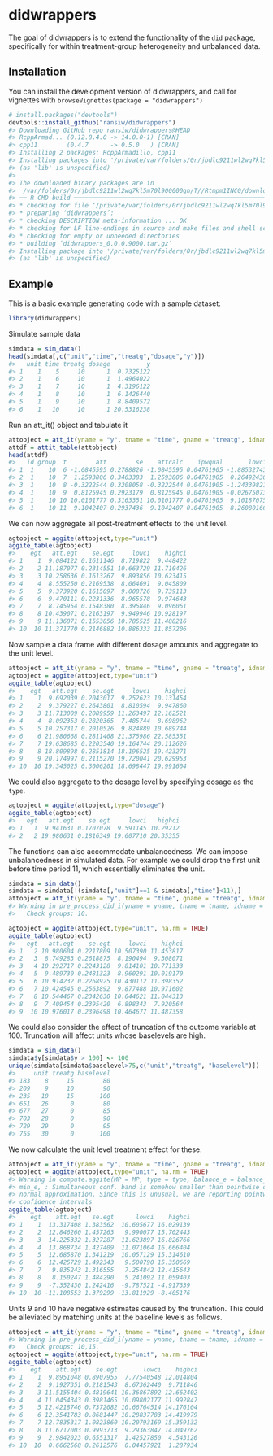 
<!-- README.md is generated from README.Rmd. Please edit that file -->

# didwrappers

<!-- badges: start -->
<!-- badges: end -->

The goal of didwrappers is to extend the functionality of the `did`
package, specifically for within treatment-group heterogeneity and
unbalanced data.

## Installation

You can install the development version of didwrappers, and call for
vignettes with `browseVignettes(package = "didwrappers")`

``` r
# install.packages("devtools")
devtools::install_github("ransiw/didwrappers")
#> Downloading GitHub repo ransiw/didwrappers@HEAD
#> RcppArmad... (0.12.8.4.0 -> 14.0.0-1) [CRAN]
#> cpp11        (0.4.7      -> 0.5.0   ) [CRAN]
#> Installing 2 packages: RcppArmadillo, cpp11
#> Installing packages into '/private/var/folders/0r/jbdlc9211wl2wq7kl5m70l900000gn/T/RtmpiBVQCY/temp_libpath47654f712b3'
#> (as 'lib' is unspecified)
#> 
#> The downloaded binary packages are in
#>  /var/folders/0r/jbdlc9211wl2wq7kl5m70l900000gn/T//Rtmpm1INC0/downloaded_packages
#> ── R CMD build ─────────────────────────────────────────────────────────────────
#> * checking for file ‘/private/var/folders/0r/jbdlc9211wl2wq7kl5m70l900000gn/T/Rtmpm1INC0/remotes3605660e0d29/ransiw-didwrappers-e4ba5aa/DESCRIPTION’ ... OK
#> * preparing ‘didwrappers’:
#> * checking DESCRIPTION meta-information ... OK
#> * checking for LF line-endings in source and make files and shell scripts
#> * checking for empty or unneeded directories
#> * building ‘didwrappers_0.0.0.9000.tar.gz’
#> Installing package into '/private/var/folders/0r/jbdlc9211wl2wq7kl5m70l900000gn/T/RtmpiBVQCY/temp_libpath47654f712b3'
#> (as 'lib' is unspecified)
```

## Example

This is a basic example generating code with a sample dataset:

``` r
library(didwrappers)
```

Simulate sample data

``` r
simdata = sim_data()
head(simdata[,c("unit","time","treatg","dosage","y")])
#>   unit time treatg dosage          y
#> 1    1    5     10      1  0.7325122
#> 2    1    6     10      1  1.4964022
#> 3    1    7     10      1  4.3196122
#> 4    1    8     10      1  6.1426440
#> 5    1    9     10      1  8.8409572
#> 6    1   10     10      1 20.5316238
```

Run an att_it() object and tabulate it

``` r
attobject = att_it(yname = "y", tname = "time", gname = "treatg", idname ="unit", data = simdata)
attdf = attit_table(attobject)
head(attdf)
#>   id group  t        att        se    attcalc    ipwqual       lowci     highci
#> 1  1    10  6 -1.0845595 0.2788826 -1.0845595 0.04761905 -1.88532743 -0.2837915
#> 2  1    10  7  1.2593806 0.3463383  1.2593806 0.04761905  0.26492430  2.2538370
#> 3  1    10  8 -0.3222544 0.3208058 -0.3222544 0.04761905 -1.24339821  0.5988893
#> 4  1    10  9  0.8125945 0.2923179  0.8125945 0.04761905 -0.02675073  1.6519398
#> 5  1    10 10 10.0101777 0.3163351 10.0101777 0.04761905  9.10187075 10.9184846
#> 6  1    10 11  9.1042407 0.2937436  9.1042407 0.04761905  8.26080166  9.9476798
```

We can now aggregate all post-treatment effects to the unit level.

``` r
agtobject = aggite(attobject,type="unit")
aggite_table(agtobject)
#>    egt   att.egt    se.egt     lowci    highci
#> 1    1  9.084122 0.1611146  8.719822  9.448422
#> 2    2 11.187077 0.2314551 10.663729 11.710426
#> 3    3 10.258636 0.1613267  9.893856 10.623415
#> 4    4  8.555250 0.2169538  8.064691  9.045809
#> 5    5  9.373920 0.1615097  9.008726  9.739113
#> 6    6  9.470111 0.2231336  8.965578  9.974643
#> 7    7  8.745954 0.1548380  8.395846  9.096061
#> 8    8 10.439071 0.2163197  9.949946 10.928197
#> 9    9 11.136871 0.1553856 10.785525 11.488216
#> 10  10 11.371770 0.2146882 10.886333 11.857206
```

Now sample a data frame with different dosage amounts and aggregate to
the unit level.

``` r
attobject = att_it(yname = "y", tname = "time", gname = "treatg", idname ="unit", cohortnames = "dosage", data = sim_data(dosage = rep(c(1,2),each=5)))
agtobject = aggite(attobject,type="unit")
aggite_table(agtobject)
#>    egt   att.egt    se.egt     lowci    highci
#> 1    1  9.692039 0.2043017  9.252623 10.131454
#> 2    2  9.379227 0.2643801  8.810594  9.947860
#> 3    3 11.713009 0.2089959 11.263497 12.162521
#> 4    4  8.092353 0.2820365  7.485744  8.698962
#> 5    5 10.257317 0.2010526  9.824889 10.689744
#> 6    6 21.980668 0.2811408 21.375986 22.585351
#> 7    7 19.638685 0.2203540 19.164744 20.112626
#> 8    8 18.809898 0.2851814 18.196525 19.423271
#> 9    9 20.174997 0.2115270 19.720041 20.629953
#> 10  10 19.345025 0.3006201 18.698447 19.991604
```

We could also aggregate to the dosage level by specifying dosage as the
`type`.

``` r
agtobject = aggite(attobject,type="dosage")
aggite_table(agtobject)
#>   egt   att.egt    se.egt     lowci   highci
#> 1   1  9.941631 0.1707078  9.591145 10.29212
#> 2   2 19.980631 0.1816349 19.607710 20.35355
```

The functions can also accommodate unbalancedness. We can impose
unbalancedness in simulated data. For example we could drop the first
unit before time period 11, which essentially eliminates the unit.

``` r
simdata = sim_data()
simdata = simdata[!(simdata[,"unit"]==1 & simdata[,"time"]<11),]
attobject = att_it(yname = "y", tname = "time", gname = "treatg", idname ="unit", panel = FALSE, data = simdata)
#> Warning in pre_process_did_i(yname = yname, tname = tname, idname = idname, : Be aware that there are some small groups in your dataset.
#>   Check groups: 10.
```

``` r
agtobject = aggite(attobject,type="unit", na.rm = TRUE)
aggite_table(agtobject)
#>   egt   att.egt    se.egt     lowci    highci
#> 1   2 10.980604 0.2217809 10.507390 11.453817
#> 2   3  8.749283 0.2618875  8.190494  9.308071
#> 3   4 10.292717 0.2243128  9.814101 10.771333
#> 4   5  9.489730 0.2481323  8.960291 10.019170
#> 5   6 10.914232 0.2268925 10.430112 11.398352
#> 6   7 10.424545 0.2563892  9.877488 10.971602
#> 7   8 10.544467 0.2342630 10.044621 11.044313
#> 8   9  7.409454 0.2395420  6.898343  7.920564
#> 9  10 10.976017 0.2396498 10.464677 11.487358
```

We could also consider the effect of truncation of the outcome variable
at 100. Truncation will affect units whose baselevels are high.

``` r
simdata = sim_data()
simdata$y[simdata$y > 100] <- 100
unique(simdata[simdata$baselevel>75,c("unit","treatg", "baselevel")])
#>     unit treatg baselevel
#> 183    8     15        80
#> 209    9     10        90
#> 235   10     15       100
#> 651   26      0        80
#> 677   27      0        85
#> 703   28      0        90
#> 729   29      0        95
#> 755   30      0       100
```

We now calculate the unit level treatment effect for these.

``` r
attobject = att_it(yname = "y", tname = "time", gname = "treatg", idname ="unit", panel = FALSE, data = simdata)
agtobject = aggite(attobject,type="unit", na.rm = TRUE)
#> Warning in compute.aggite(MP = MP, type = type, balance_e = balance_e, min_e =
#> min_e, : Simultaneous conf. band is somehow smaller than pointwise one using
#> normal approximation. Since this is unusual, we are reporting pointwise
#> confidence intervals
aggite_table(agtobject)
#>    egt    att.egt   se.egt      lowci    highci
#> 1    1  13.317408 1.383562  10.605677 16.029139
#> 2    2  12.846260 1.457263   9.990077 15.702443
#> 3    3  14.225332 1.327287  11.623897 16.826766
#> 4    4  13.868734 1.427409  11.071064 16.666404
#> 5    5  12.685870 1.341219  10.057129 15.314610
#> 6    6  12.425729 1.492343   9.500790 15.350669
#> 7    7   9.835243 1.316555   7.254842 12.415643
#> 8    8   8.150247 1.484290   5.241092 11.059403
#> 9    9  -7.352430 1.242416  -9.787521 -4.917339
#> 10  10 -11.108553 1.379299 -13.811929 -8.405176
```

Units 9 and 10 have negative estimates caused by the truncation. This
could be alleviated by matching units at the baseline levels as follows.

``` r
attobject = att_it(yname = "y", tname = "time", gname = "treatg", idname ="unit", panel = FALSE, xformla = ~y, data = simdata)
#> Warning in pre_process_did_i(yname = yname, tname = tname, idname = idname, : Be aware that there are some small groups in your dataset.
#>   Check groups: 10,15.
agtobject = aggite(attobject,type="unit", na.rm = TRUE)
aggite_table(agtobject)
#>    egt    att.egt    se.egt       lowci    highci
#> 1    1  9.8951048 0.8907955  7.77540548 12.014804
#> 2    2  9.1927351 0.2181543  8.67362440  9.711846
#> 3    3 11.5155404 0.4819641 10.36867892 12.662402
#> 4    4 11.0454343 0.3981465 10.09802177 11.992847
#> 5    5 12.4218746 0.7372082 10.66764514 14.176104
#> 6    6 12.3541783 0.8681447 10.28837783 14.419979
#> 7    7 12.7835317 1.0823860 10.20793169 15.359132
#> 8    8 11.6717003 0.9993713  9.29363847 14.049762
#> 9    9  2.9842023 0.6551317  1.42527850  4.543126
#> 10  10  0.6662568 0.2612576  0.04457921  1.287934
```
